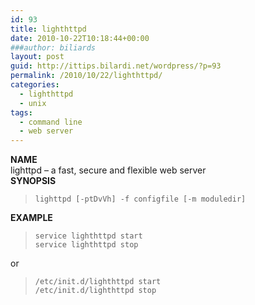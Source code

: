 ```yaml
---
id: 93
title: lighthttpd
date: 2010-10-22T10:18:44+00:00
###author: biliards
layout: post
guid: http://ittips.bilardi.net/wordpress/?p=93
permalink: /2010/10/22/lighthttpd/
categories:
  - lighthttpd
  - unix
tags:
  - command line
  - web server
---
```

**NAME**  
lighttpd &#8211; a fast, secure and flexible web server  
**SYNOPSIS**  
> `lighttpd [-ptDvVh] -f configfile [-m moduledir]`

**EXAMPLE**  
> `service lighthttpd start`<br />
`service lighthttpd stop`

or

> `/etc/init.d/lighthttpd start`<br />
`/etc/init.d/lighthttpd stop`
